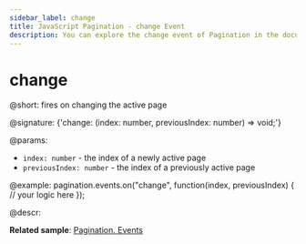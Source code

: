 ```yaml
---
sidebar_label: change
title: JavaScript Pagination - change Event 
description: You can explore the change event of Pagination in the documentation of the DHTMLX JavaScript UI library. Browse developer guides and API reference, try out code examples and live demos, and download a free 30-day evaluation version of DHTMLX Suite 7.
---
```


# change

@short: fires on changing the active page

@signature: {'change: (index: number, previousIndex: number) => void;'}

@params:
- `index: number` - the index of a newly active page
- `previousIndex: number` - the index of a previously active page

@example:
pagination.events.on("change", function(index, previousIndex) {
  // your logic here
});

@descr:

**Related sample**: [Pagination. Events](https://snippet.dhtmlx.com/mlrtmj7p)
